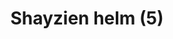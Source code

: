 ---
layout: item
title: Shayzien helm (5)
item-id: 13379
datatable: true
id: 13379
name: "Shayzien helm (5)"
members: true
lowalch: 28
highalch: 42
examine: "Dress like a tier 5 Shayzien soldier."
monsters:
  - id: 6913
    name: "Soldier (tier 5)"
    members: true
    combat_level: 99
    wiki_url: "https://oldschool.runescape.wiki/w/Soldier_(tier_5)"
    drops:
      - quantity: "1"
        rarity: 1
    image: "https://oldschool.runescape.wiki/images/thumb/6/6d/Soldier_%28tier_5%29.png/120px-Soldier_%28tier_5%29.png?2c444"
---